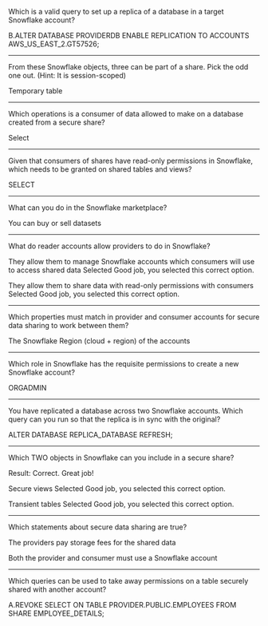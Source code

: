 Which is a valid query to set up a replica of a database in a target Snowflake account?

B.ALTER DATABASE PROVIDERDB 
  ENABLE REPLICATION TO ACCOUNTS AWS_US_EAST_2.GT57526;

---

From these Snowflake objects, three can be part of a share. Pick the odd one out. (Hint: It is session-scoped)

Temporary table

---

Which operations is a consumer of data allowed to make on a database created from a secure share?

Select

---

Given that consumers of shares have read-only permissions in Snowflake, which needs to be granted on shared tables and views?

SELECT

---

What can you do in the Snowflake marketplace?

You can buy or sell datasets

---

What do reader accounts allow providers to do in Snowflake?

They allow them to manage Snowflake accounts which consumers will use to access shared data
Selected
Good job, you selected this correct option.

They allow them to share data with read-only permissions with consumers
Selected
Good job, you selected this correct option.

---

Which properties must match in provider and consumer accounts for secure data sharing to work between them?

The Snowflake Region (cloud + region) of the accounts

---

Which role in Snowflake has the requisite permissions to create a new Snowflake account?

ORGADMIN

---

You have replicated a database across two Snowflake accounts. Which query can you run so that the replica is in sync with the original?

ALTER DATABASE REPLICA_DATABASE REFRESH;

---

Which TWO objects in Snowflake can you include in a secure share?

Result: Correct. Great job! 

Secure views
Selected
Good job, you selected this correct option.

Transient tables
Selected
Good job, you selected this correct option.

---

Which statements about secure data sharing are true?

The providers pay storage fees for the shared data

Both the provider and consumer must use a Snowflake account

---

Which queries can be used to take away permissions on a table securely shared with another account?

A.REVOKE SELECT ON TABLE 
   PROVIDER.PUBLIC.EMPLOYEES
  FROM SHARE EMPLOYEE_DETAILS;